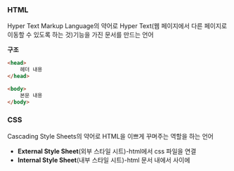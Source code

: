 ### HTML

Hyper Text Markup Language의 약어로 Hyper Text(웹 페이지에서 다른 페이지로 이동할 수 있도록 하는 것)기능을 가진 문서를 만드는 언어

**구조**

```html
<head>
    헤더 내용
</head>

<body>
    본문 내용
</body>
```


### CSS

Cascading Style Sheets의 약어로 HTML을 이쁘게 꾸며주는 역할을 하는 언어 

- **External Style Sheet**(외부 스타일 시트)-html에서 css 파일을 연결
- **Internal Style Sheet**(내부 스타일 시트)-html 문서 내에서 <head></head> 사이에 <style> 태그로 지정
- **Inline Styles**-HTML내에 스타일 지정

### JavaScript

객체 기반의 스크립트 언어

**활용 범위**

- 웹 개발
- 서버 개발
- 애플리케이션 개발

**정리**

HTML로는 웹의 내용을 작성하고, CSS로는 웹을 디자인하며, JavaScript로는 웹의 동작을 구현

**reference**

[2. 기본적인 프론트엔드 지식](https://skmouse.tistory.com/entry/2-%EA%B8%B0%EB%B3%B8%EC%A0%81%EC%9D%B8-%ED%94%84%EB%A1%A0%ED%8A%B8%EC%97%94%EB%93%9C-%EC%A7%80%EC%8B%9D)
